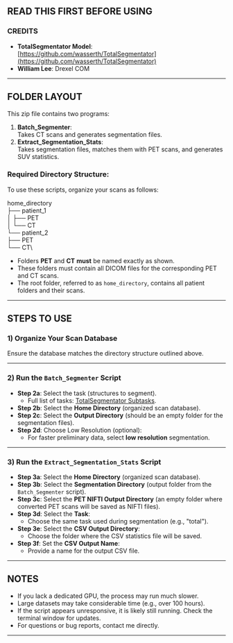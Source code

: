 ## **READ THIS FIRST BEFORE USING**

### **CREDITS**
- **TotalSegmentator Model**: [https://github.com/wasserth/TotalSegmentator](https://github.com/wasserth/TotalSegmentator)  
- **William Lee**: Drexel COM  

---

## **FOLDER LAYOUT**
This zip file contains two programs:  

1. **Batch_Segmenter**:  
   Takes CT scans and generates segmentation files.  
2. **Extract_Segmentation_Stats**:  
   Takes segmentation files, matches them with PET scans, and generates SUV statistics.  

### **Required Directory Structure**:
To use these scripts, organize your scans as follows:

home_directory\
├── patient_1\
│   ├── PET\
│   └── CT\
└── patient_2\
    ├── PET\
    └── CT\
    
- Folders **PET** and **CT** **must** be named exactly as shown.  
- These folders must contain all DICOM files for the corresponding PET and CT scans.  
- The root folder, referred to as `home_directory`, contains all patient folders and their scans.

---

## **STEPS TO USE**

### **1) Organize Your Scan Database**
Ensure the database matches the directory structure outlined above.

---

### **2) Run the `Batch_Segmenter` Script**
- **Step 2a**: Select the task (structures to segment).  
  - Full list of tasks: [TotalSegmentator Subtasks](https://github.com/wasserth/TotalSegmentator#subtasks).  
- **Step 2b**: Select the **Home Directory** (organized scan database).  
- **Step 2c**: Select the **Output Directory** (should be an empty folder for the segmentation files).  
- **Step 2d**: Choose Low Resolution (optional):  
  - For faster preliminary data, select **low resolution** segmentation.  

---

### **3) Run the `Extract_Segmentation_Stats` Script**
- **Step 3a**: Select the **Home Directory** (organized scan database).  
- **Step 3b**: Select the **Segmentation Directory** (output folder from the `Batch_Segmenter` script).  
- **Step 3c**: Select the **PET NIFTI Output Directory** (an empty folder where converted PET scans will be saved as NIFTI files).  
- **Step 3d**: Select the **Task**:  
  - Choose the same task used during segmentation (e.g., "total").  
- **Step 3e**: Select the **CSV Output Directory**:  
  - Choose the folder where the CSV statistics file will be saved.  
- **Step 3f**: Set the **CSV Output Name**:  
  - Provide a name for the output CSV file.

---

## **NOTES**
- If you lack a dedicated GPU, the process may run much slower.  
- Large datasets may take considerable time (e.g., over 100 hours).  
- If the script appears unresponsive, it is likely still running. Check the terminal window for updates.  
- For questions or bug reports, contact me directly.  

---
